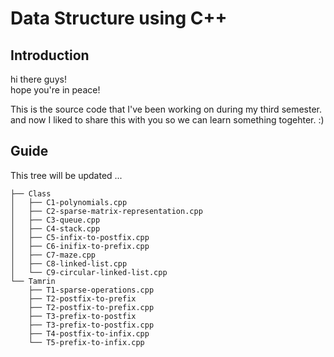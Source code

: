 # Data Structure using C++
## Introduction
hi there guys!  
hope you're in peace!

This is the source code that I've been working on during my third semester.  
and now I liked to share this with you so we can learn something togehter. :)

## Guide
This tree will be updated ...
```
├── Class
│   ├── C1-polynomials.cpp
│   ├── C2-sparse-matrix-representation.cpp
│   ├── C3-queue.cpp
│   ├── C4-stack.cpp
│   ├── C5-infix-to-postfix.cpp
│   ├── C6-inifix-to-prefix.cpp
│   ├── C7-maze.cpp
│   ├── C8-linked-list.cpp
│   └── C9-circular-linked-list.cpp
└── Tamrin
    ├── T1-sparse-operations.cpp
    ├── T2-postfix-to-prefix
    ├── T2-postfix-to-prefix.cpp
    ├── T3-prefix-to-postfix
    ├── T3-prefix-to-postfix.cpp
    ├── T4-postfix-to-infix.cpp
    └── T5-prefix-to-infix.cpp
```
